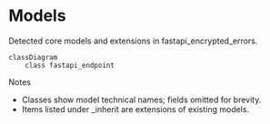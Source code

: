 # Models

Detected core models and extensions in fastapi_encrypted_errors.

```mermaid
classDiagram
    class fastapi_endpoint
```

Notes
- Classes show model technical names; fields omitted for brevity.
- Items listed under _inherit are extensions of existing models.
